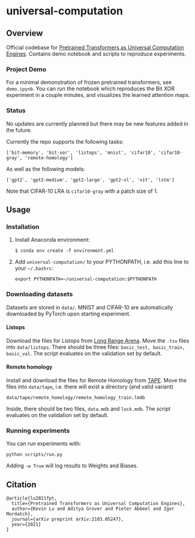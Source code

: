# universal-computation

## Overview
Official codebase for [Pretrained Transformers as Universal Computation Engines](https://arxiv.org/abs/2103.05247).
Contains demo notebook and scripts to reproduce experiments.

### Project Demo

For a minimal demonstration of frozen pretrained transformers, see ```demo.ipynb```.
You can run the notebook which reproduces the Bit XOR experiment in a couple minutes, and visualizes the learned
attention maps.

### Status
No updates are currently planned but there may be new features added in the future.

Currently the repo supports the following tasks:
```
['bit-memory', 'bit-xor', 'listops', 'mnist', 'cifar10', 'cifar10-gray', 'remote-homology']
```

As well as the following models:
```
['gpt2', 'gpt2-medium', 'gpt2-large', 'gpt2-xl', 'vit', 'lstm']
```

Note that CIFAR-10 LRA is ```cifar10-gray``` with a patch size of 1.

## Usage

### Installation

1. Install Anaconda environment:
    ```
    $ conda env create -f environment.yml
    ```

2. Add ```universal-computation/``` to your PYTHONPATH, i.e. add this line to your ```~/.bashrc```:
    ```
    export PYTHONPATH=~/universal-computation:$PYTHONPATH
    ```

### Downloading datasets

Datasets are stored in ```data/```.
MNIST and CIFAR-10 are automatically downloaded by PyTorch upon starting experiment.

#### Listops

Download the files for Listops from [Long Range Arena](https://github.com/google-research/long-range-arena).
Move the ```.tsv``` files into ```data/listops```.
There should be three files: ```basic_test, basic_train, basic_val```.
The script evaluates on the validation set by default.

#### Remote homology

Install and download the files for Remote Homology from [TAPE](https://github.com/songlab-cal/tape).
Move the files into ```data/tape```, i.e. there will exist a directory (and valid variant)
   ```
   data/tape/remote_homology/remote_homology_train.lmdb
   ```
Inside, there should be two files, ```data.mdb``` and ```lock.mdb```.
The script evaluates on the validation set by default.

### Running experiments

You can run experiments with:
```
python scripts/run.py
```

Adding ```-w True``` will log results to Weights and Biases.

## Citation

```
@article{lu2021fpt,
  title={Pretrained Transformers as Universal Computation Engines},
  author={Kevin Lu and Aditya Grover and Pieter Abbeel and Igor Mordatch},
  journal={arXiv preprint arXiv:2103.05247},
  year={2021}
}
```
